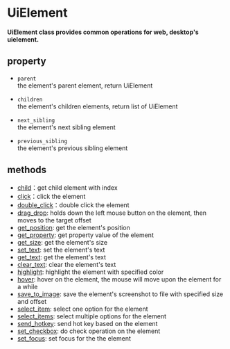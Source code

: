 # UiElement <!-- {docsify-ignore-all} -->
**UiElement class provides common operations for web, desktop's uielement.**  

## property

- `parent`   
    the element's parent element, return UiElement

- `children`  
    the element's children elements, return list of UiElement

- `next_sibling`  
    the element's next sibling element

- `previous_sibling`  
    the element's previous sibling element

## methods
- [child](/doc/api/python/uielement/child.md)：get child element with index
- [click](/doc/api/python/uielement/click.md)：click the element
- [double_click](/doc/api/python/uielement/double_click.md)：double click the element
- [drag_drop](/doc/api/python/uielement/drag_drop.md): holds down the left mouse button on the element, then moves to the target offset
- [get_position](/doc/api/python/uielement/get_position.md): get the element's position
- [get_property](/doc/api/python/uielement/get_property.md): get property value of the element
- [get_size](/doc/api/python/uielement/get_size.md): get the element's size
- [set_text](/doc/api/python/uielement/set_text.md): set the element's text
- [get_text](/doc/api/python/uielement/get_text.md): get the element's text
- [clear_text](/doc/api/python/uielement/clear_text.md): clear the element's text
- [highlight](/doc/api/python/uielement/highlight.md): highlight the element with specified color
- [hover](/doc/api/python/uielement/hover.md): hover on the element, the mouse will move upon the element for a while
- [save_to_image](/doc/api/python/uielement/save_to_image.md): save the element's screenshot to file with specified size and offset
- [select_item](/doc/api/python/uielement/select_item.md): select one option for the element
- [select_items](/doc/api/python/uielement/select_items.md): select multiple options for the element
- [send_hotkey](/doc/api/python/uielement/send_hotkey.md): send hot key based on the element
- [set_checkbox](/doc/api/python/uielement/set_checkbox.md): do check operation on the element
- [set_focus](/doc/api/python/uielement/set_focus.md): set focus for the the element

